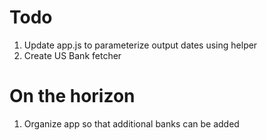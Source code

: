 # Todo #
1. Update app.js to parameterize output dates using helper
1. Create US Bank fetcher

# On the horizon #
1. Organize app so that additional banks can be added